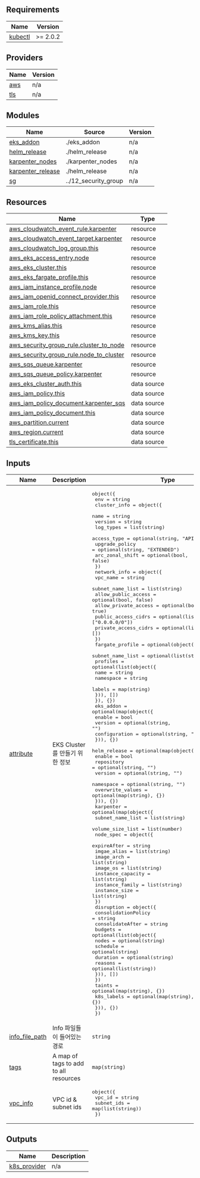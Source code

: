 <!-- BEGIN_TF_DOCS -->
## Requirements

| Name | Version |
|------|---------|
| <a name="requirement_kubectl"></a> [kubectl](#requirement\_kubectl) | >= 2.0.2 |

## Providers

| Name | Version |
|------|---------|
| <a name="provider_aws"></a> [aws](#provider\_aws) | n/a |
| <a name="provider_tls"></a> [tls](#provider\_tls) | n/a |

## Modules

| Name | Source | Version |
|------|--------|---------|
| <a name="module_eks_addon"></a> [eks\_addon](#module\_eks\_addon) | ./eks_addon | n/a |
| <a name="module_helm_release"></a> [helm\_release](#module\_helm\_release) | ./helm_release | n/a |
| <a name="module_karpenter_nodes"></a> [karpenter\_nodes](#module\_karpenter\_nodes) | ./karpenter_nodes | n/a |
| <a name="module_karpenter_release"></a> [karpenter\_release](#module\_karpenter\_release) | ./helm_release | n/a |
| <a name="module_sg"></a> [sg](#module\_sg) | ../12_security_group | n/a |

## Resources

| Name | Type |
|------|------|
| [aws_cloudwatch_event_rule.karpenter](https://registry.terraform.io/providers/hashicorp/aws/latest/docs/resources/cloudwatch_event_rule) | resource |
| [aws_cloudwatch_event_target.karpenter](https://registry.terraform.io/providers/hashicorp/aws/latest/docs/resources/cloudwatch_event_target) | resource |
| [aws_cloudwatch_log_group.this](https://registry.terraform.io/providers/hashicorp/aws/latest/docs/resources/cloudwatch_log_group) | resource |
| [aws_eks_access_entry.node](https://registry.terraform.io/providers/hashicorp/aws/latest/docs/resources/eks_access_entry) | resource |
| [aws_eks_cluster.this](https://registry.terraform.io/providers/hashicorp/aws/latest/docs/resources/eks_cluster) | resource |
| [aws_eks_fargate_profile.this](https://registry.terraform.io/providers/hashicorp/aws/latest/docs/resources/eks_fargate_profile) | resource |
| [aws_iam_instance_profile.node](https://registry.terraform.io/providers/hashicorp/aws/latest/docs/resources/iam_instance_profile) | resource |
| [aws_iam_openid_connect_provider.this](https://registry.terraform.io/providers/hashicorp/aws/latest/docs/resources/iam_openid_connect_provider) | resource |
| [aws_iam_role.this](https://registry.terraform.io/providers/hashicorp/aws/latest/docs/resources/iam_role) | resource |
| [aws_iam_role_policy_attachment.this](https://registry.terraform.io/providers/hashicorp/aws/latest/docs/resources/iam_role_policy_attachment) | resource |
| [aws_kms_alias.this](https://registry.terraform.io/providers/hashicorp/aws/latest/docs/resources/kms_alias) | resource |
| [aws_kms_key.this](https://registry.terraform.io/providers/hashicorp/aws/latest/docs/resources/kms_key) | resource |
| [aws_security_group_rule.cluster_to_node](https://registry.terraform.io/providers/hashicorp/aws/latest/docs/resources/security_group_rule) | resource |
| [aws_security_group_rule.node_to_cluster](https://registry.terraform.io/providers/hashicorp/aws/latest/docs/resources/security_group_rule) | resource |
| [aws_sqs_queue.karpenter](https://registry.terraform.io/providers/hashicorp/aws/latest/docs/resources/sqs_queue) | resource |
| [aws_sqs_queue_policy.karpenter](https://registry.terraform.io/providers/hashicorp/aws/latest/docs/resources/sqs_queue_policy) | resource |
| [aws_eks_cluster_auth.this](https://registry.terraform.io/providers/hashicorp/aws/latest/docs/data-sources/eks_cluster_auth) | data source |
| [aws_iam_policy.this](https://registry.terraform.io/providers/hashicorp/aws/latest/docs/data-sources/iam_policy) | data source |
| [aws_iam_policy_document.karpenter_sqs](https://registry.terraform.io/providers/hashicorp/aws/latest/docs/data-sources/iam_policy_document) | data source |
| [aws_iam_policy_document.this](https://registry.terraform.io/providers/hashicorp/aws/latest/docs/data-sources/iam_policy_document) | data source |
| [aws_partition.current](https://registry.terraform.io/providers/hashicorp/aws/latest/docs/data-sources/partition) | data source |
| [aws_region.current](https://registry.terraform.io/providers/hashicorp/aws/latest/docs/data-sources/region) | data source |
| [tls_certificate.this](https://registry.terraform.io/providers/hashicorp/tls/latest/docs/data-sources/certificate) | data source |

## Inputs

| Name | Description | Type | Default | Required |
|------|-------------|------|---------|:--------:|
| <a name="input_attribute"></a> [attribute](#input\_attribute) | EKS Cluster를 만들기 위한 정보 | <pre>object({<br/>    env = string<br/>    cluster_info = object({<br/>      name            = string<br/>      version         = string<br/>      log_types       = list(string)<br/>      access_type     = optional(string, "API_AND_CONFIG_MAP")<br/>      upgrade_policy  = optional(string, "EXTENDED")<br/>      arc_zonal_shift = optional(bool, false)<br/>    })<br/>    network_info = object({<br/>      vpc_name             = string<br/>      subnet_name_list     = list(string)<br/>      allow_public_access  = optional(bool, false)<br/>      allow_private_access = optional(bool, true)<br/>      public_access_cidrs  = optional(list(string), ["0.0.0.0/0"])<br/>      private_access_cidrs = optional(list(string), [])<br/>    })<br/>    fargate_profile = optional(object({<br/>      subnet_name_list = optional(list(string), [])<br/>      profiles = optional(list(object({<br/>        name      = string<br/>        namespace = string<br/>        labels    = map(string)<br/>      })), [])<br/>    }), {})<br/>    eks_addon = optional(map(object({<br/>      enable        = bool<br/>      version       = optional(string, "")<br/>      configuration = optional(string, "")<br/>    })), {})<br/>    helm_release = optional(map(object({<br/>      enable           = bool<br/>      repository       = optional(string, "")<br/>      version          = optional(string, "")<br/>      namespace        = optional(string, "")<br/>      overwrite_values = optional(map(string), {})<br/>    })), {})<br/>    karpenter = optional(map(object({<br/>      subnet_name_list = list(string)<br/>      volume_size_list = list(number)<br/>      node_spec = object({<br/>        expireAfter       = string<br/>        imgae_alias       = list(string)<br/>        image_arch        = list(string)<br/>        image_os          = list(string)<br/>        instance_capacity = list(string)<br/>        instance_family   = list(string)<br/>        instance_size     = list(string)<br/>      })<br/>      disruption = object({<br/>        consolidationPolicy = string<br/>        consolidateAfter    = string<br/>        budgets = optional(list(object({<br/>          nodes    = optional(string)<br/>          schedule = optional(string)<br/>          duration = optional(string)<br/>          reasons  = optional(list(string))<br/>        })), [])<br/>      })<br/>      taints     = optional(map(string), {})<br/>      k8s_labels = optional(map(string), {})<br/>    })), {})<br/>  })</pre> | n/a | yes |
| <a name="input_info_file_path"></a> [info\_file\_path](#input\_info\_file\_path) | Info 파일들이 들어있는 경로 | `string` | n/a | yes |
| <a name="input_tags"></a> [tags](#input\_tags) | A map of tags to add to all resources | `map(string)` | `{}` | no |
| <a name="input_vpc_info"></a> [vpc\_info](#input\_vpc\_info) | VPC id & subnet ids | <pre>object({<br/>    vpc_id     = string<br/>    subnet_ids = map(list(string))<br/>  })</pre> | n/a | yes |

## Outputs

| Name | Description |
|------|-------------|
| <a name="output_k8s_provider"></a> [k8s\_provider](#output\_k8s\_provider) | n/a |
<!-- END_TF_DOCS -->
